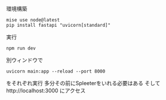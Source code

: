 環境構築

```fish
mise use node@latest
pip install fastapi "uvicorn[standard]"
```

実行
```fish
npm run dev
```
別ウィンドウで
```fish
uvicorn main:app --reload --port 8000
```
をそれぞれ実行
多分その前にSpleeterをいれる必要はある
そして
http://localhost:3000
にアクセス
